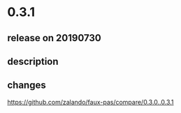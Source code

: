 # 0.3.1

## release on 20190730

## description

## changes

<a href="https://github.com/zalando/faux-pas/compare/0.3.0..0.3.1">https://github.com/zalando/faux-pas/compare/0.3.0..0.3.1</a>

